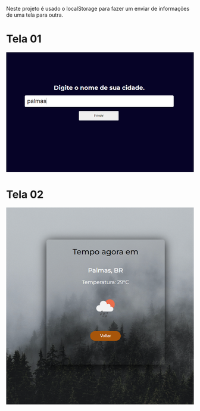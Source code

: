 Neste projeto é usado o localStorage para fazer um enviar de informações de uma tela para outra.

# Tela 01<br>

<img src="assets/img/tela1.png">

# Tela 02 <br>

<img src="assets/img/tela2.png">

